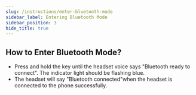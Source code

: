 ```yaml
---
slug: /instructions/enter-bluetooth-mode
sidebar_label: Entering Bluetooth Mode
sidebar_position: 3
hide_title: true
---
```


## How to Enter Bluetooth Mode?
- Press and hold the key until the headset voice says "Bluetooth ready to connect". The indicator light should be flashing blue. 
- The headset will say "Bluetooth connected"when the headset is connected to the phone successfully.

